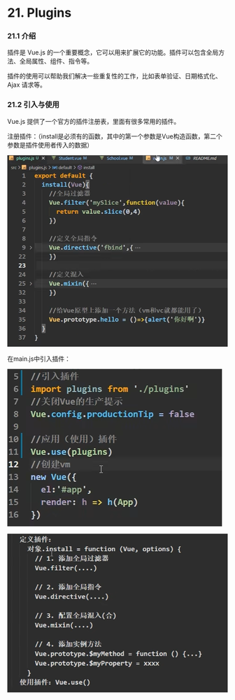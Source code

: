 # 21. Plugins

### 21.1 介绍

插件是 Vue.js 的一个重要概念，它可以用来扩展它的功能。插件可以包含全局方法、全局属性、组件、指令等。

插件的使用可以帮助我们解决一些重复性的工作，比如表单验证、日期格式化、Ajax 请求等。

### 21.2 引入与使用

Vue.js 提供了一个官方的插件注册表，里面有很多常用的插件。

注册插件：（install是必须有的函数，其中的第一个参数是Vue构造函数，第二个参数是插件使用者传入的数据）

![alt text](image-25.png)

在main.js中引入插件：

![alt text](image-24.png)

![alt text](image-26.png)
